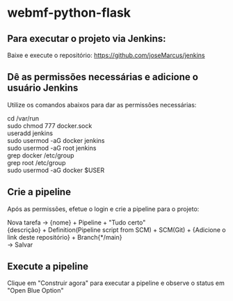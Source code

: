 # webmf-python-flask



## Para executar o projeto via Jenkins:

Baixe e execute o repositório: https://github.com/joseMarcus/jenkins 

## Dê as permissões necessárias e adicione o usuário Jenkins

Utilize os comandos abaixos para dar as permissões necessárias:

cd /var/run \
sudo chmod 777 docker.sock \
useradd jenkins \
sudo usermod -aG docker jenkins \
sudo usermod -aG root jenkins \
grep docker /etc/group \
grep root /etc/group \
sudo usermod -aG docker $USER

## Crie a pipeline

Após as permissões, efetue o login e crie a pipeline para o projeto:

Nova tarefa -> {nome} + Pipeline + "Tudo certo" \
{descrição} + Definition(Pipeline script from SCM) + SCM(Git) + {Adicione o link deste repositório} + Branch{*/main} \
-> Salvar

## Execute a pipeline
Clique em "Construir agora" para executar a pipeline e observe o status em "Open Blue Option" 


